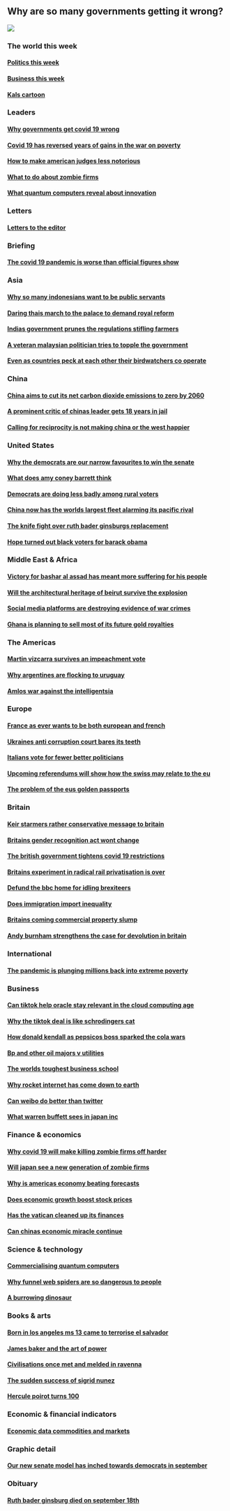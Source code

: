 ## Why are so many governments getting it wrong?
![](./cover.jpg)
### The world this week
#### [Politics this week](./The%20world%20this%20week/politics-this-week.md)
#### [Business this week](./The%20world%20this%20week/business-this-week.md)
#### [Kals cartoon](./The%20world%20this%20week/kals-cartoon.md)
### Leaders
#### [Why governments get covid 19 wrong](./Leaders/why-governments-get-covid-19-wrong.md)
#### [Covid 19 has reversed years of gains in the war on poverty](./Leaders/covid-19-has-reversed-years-of-gains-in-the-war-on-poverty.md)
#### [How to make american judges less notorious](./Leaders/how-to-make-american-judges-less-notorious.md)
#### [What to do about zombie firms](./Leaders/what-to-do-about-zombie-firms.md)
#### [What quantum computers reveal about innovation](./Leaders/what-quantum-computers-reveal-about-innovation.md)
### Letters
#### [Letters to the editor](./Letters/letters-to-the-editor.md)
### Briefing
#### [The covid 19 pandemic is worse than official figures show](./Briefing/the-covid-19-pandemic-is-worse-than-official-figures-show.md)
### Asia
#### [Why so many indonesians want to be public servants](./Asia/why-so-many-indonesians-want-to-be-public-servants.md)
#### [Daring thais march to the palace to demand royal reform](./Asia/daring-thais-march-to-the-palace-to-demand-royal-reform.md)
#### [Indias government prunes the regulations stifling farmers](./Asia/indias-government-prunes-the-regulations-stifling-farmers.md)
#### [A veteran malaysian politician tries to topple the government](./Asia/a-veteran-malaysian-politician-tries-to-topple-the-government.md)
#### [Even as countries peck at each other their birdwatchers co operate](./Asia/even-as-countries-peck-at-each-other-their-birdwatchers-co-operate.md)
### China
#### [China aims to cut its net carbon dioxide emissions to zero by 2060](./China/china-aims-to-cut-its-net-carbon-dioxide-emissions-to-zero-by-2060.md)
#### [A prominent critic of chinas leader gets 18 years in jail](./China/a-prominent-critic-of-chinas-leader-gets-18-years-in-jail.md)
#### [Calling for reciprocity is not making china or the west happier](./China/calling-for-reciprocity-is-not-making-china-or-the-west-happier.md)
### United States
#### [Why the democrats are our narrow favourites to win the senate](./United%20States/why-the-democrats-are-our-narrow-favourites-to-win-the-senate.md)
#### [What does amy coney barrett think](./United%20States/what-does-amy-coney-barrett-think.md)
#### [Democrats are doing less badly among rural voters](./United%20States/democrats-are-doing-less-badly-among-rural-voters.md)
#### [China now has the worlds largest fleet alarming its pacific rival](./United%20States/china-now-has-the-worlds-largest-fleet-alarming-its-pacific-rival.md)
#### [The knife fight over ruth bader ginsburgs replacement](./United%20States/the-knife-fight-over-ruth-bader-ginsburgs-replacement.md)
#### [Hope turned out black voters for barack obama](./United%20States/hope-turned-out-black-voters-for-barack-obama.md)
### Middle East & Africa
#### [Victory for bashar al assad has meant more suffering for his people](./Middle%20East%20&%20Africa/victory-for-bashar-al-assad-has-meant-more-suffering-for-his-people.md)
#### [Will the architectural heritage of beirut survive the explosion](./Middle%20East%20&%20Africa/will-the-architectural-heritage-of-beirut-survive-the-explosion.md)
#### [Social media platforms are destroying evidence of war crimes](./Middle%20East%20&%20Africa/social-media-platforms-are-destroying-evidence-of-war-crimes.md)
#### [Ghana is planning to sell most of its future gold royalties](./Middle%20East%20&%20Africa/ghana-is-planning-to-sell-most-of-its-future-gold-royalties.md)
### The Americas
#### [Martin vizcarra survives an impeachment vote](./The%20Americas/martin-vizcarra-survives-an-impeachment-vote.md)
#### [Why argentines are flocking to uruguay](./The%20Americas/why-argentines-are-flocking-to-uruguay.md)
#### [Amlos war against the intelligentsia](./The%20Americas/amlos-war-against-the-intelligentsia.md)
### Europe
#### [France as ever wants to be both european and french](./Europe/france-as-ever-wants-to-be-both-european-and-french.md)
#### [Ukraines anti corruption court bares its teeth](./Europe/ukraines-anti-corruption-court-bares-its-teeth.md)
#### [Italians vote for fewer better politicians](./Europe/italians-vote-for-fewer-better-politicians.md)
#### [Upcoming referendums will show how the swiss may relate to the eu](./Europe/upcoming-referendums-will-show-how-the-swiss-may-relate-to-the-eu.md)
#### [The problem of the eus golden passports](./Europe/the-problem-of-the-eus-golden-passports.md)
### Britain
#### [Keir starmers rather conservative message to britain](./Britain/keir-starmers-rather-conservative-message-to-britain.md)
#### [Britains gender recognition act wont change](./Britain/britains-gender-recognition-act-wont-change.md)
#### [The british government tightens covid 19 restrictions](./Britain/the-british-government-tightens-covid-19-restrictions.md)
#### [Britains experiment in radical rail privatisation is over](./Britain/britains-experiment-in-radical-rail-privatisation-is-over.md)
#### [Defund the bbc home for idling brexiteers](./Britain/defund-the-bbc-home-for-idling-brexiteers.md)
#### [Does immigration import inequality](./Britain/does-immigration-import-inequality.md)
#### [Britains coming commercial property slump](./Britain/britains-coming-commercial-property-slump.md)
#### [Andy burnham strengthens the case for devolution in britain](./Britain/andy-burnham-strengthens-the-case-for-devolution-in-britain.md)
### International
#### [The pandemic is plunging millions back into extreme poverty](./International/the-pandemic-is-plunging-millions-back-into-extreme-poverty.md)
### Business
#### [Can tiktok help oracle stay relevant in the cloud computing age](./Business/can-tiktok-help-oracle-stay-relevant-in-the-cloud-computing-age.md)
#### [Why the tiktok deal is like schrodingers cat](./Business/why-the-tiktok-deal-is-like-schrodingers-cat.md)
#### [How donald kendall as pepsicos boss sparked the cola wars](./Business/how-donald-kendall-as-pepsicos-boss-sparked-the-cola-wars.md)
#### [Bp and other oil majors v utilities](./Business/bp-and-other-oil-majors-v-utilities.md)
#### [The worlds toughest business school](./Business/the-worlds-toughest-business-school.md)
#### [Why rocket internet has come down to earth](./Business/why-rocket-internet-has-come-down-to-earth.md)
#### [Can weibo do better than twitter](./Business/can-weibo-do-better-than-twitter.md)
#### [What warren buffett sees in japan inc](./Business/what-warren-buffett-sees-in-japan-inc.md)
### Finance & economics
#### [Why covid 19 will make killing zombie firms off harder](./Finance%20&%20economics/why-covid-19-will-make-killing-zombie-firms-off-harder.md)
#### [Will japan see a new generation of zombie firms](./Finance%20&%20economics/will-japan-see-a-new-generation-of-zombie-firms.md)
#### [Why is americas economy beating forecasts](./Finance%20&%20economics/why-is-americas-economy-beating-forecasts.md)
#### [Does economic growth boost stock prices](./Finance%20&%20economics/does-economic-growth-boost-stock-prices.md)
#### [Has the vatican cleaned up its finances](./Finance%20&%20economics/has-the-vatican-cleaned-up-its-finances.md)
#### [Can chinas economic miracle continue](./Finance%20&%20economics/can-chinas-economic-miracle-continue.md)
### Science & technology
#### [Commercialising quantum computers](./Science%20&%20technology/commercialising-quantum-computers.md)
#### [Why funnel web spiders are so dangerous to people](./Science%20&%20technology/why-funnel-web-spiders-are-so-dangerous-to-people.md)
#### [A burrowing dinosaur](./Science%20&%20technology/a-burrowing-dinosaur.md)
### Books & arts
#### [Born in los angeles ms 13 came to terrorise el salvador](./Books%20&%20arts/born-in-los-angeles-ms-13-came-to-terrorise-el-salvador.md)
#### [James baker and the art of power](./Books%20&%20arts/james-baker-and-the-art-of-power.md)
#### [Civilisations once met and melded in ravenna](./Books%20&%20arts/civilisations-once-met-and-melded-in-ravenna.md)
#### [The sudden success of sigrid nunez](./Books%20&%20arts/the-sudden-success-of-sigrid-nunez.md)
#### [Hercule poirot turns 100](./Books%20&%20arts/hercule-poirot-turns-100.md)
### Economic & financial indicators
#### [Economic data commodities and markets](./Economic%20&%20financial%20indicators/economic-data-commodities-and-markets.md)
### Graphic detail
#### [Our new senate model has inched towards democrats in september](./Graphic%20detail/our-new-senate-model-has-inched-towards-democrats-in-september.md)
### Obituary
#### [Ruth bader ginsburg died on september 18th](./Obituary/ruth-bader-ginsburg-died-on-september-18th.md)
